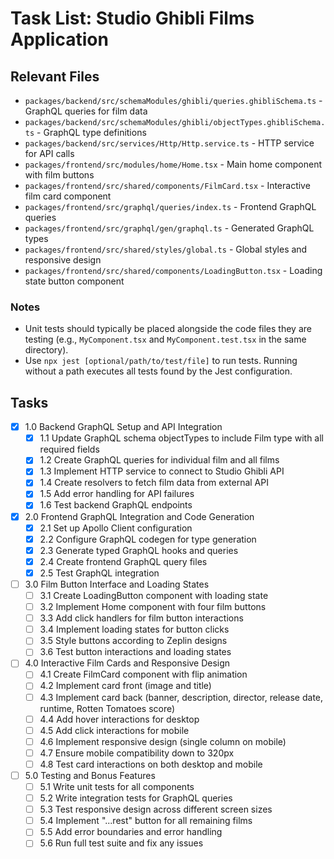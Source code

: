 # Task List: Studio Ghibli Films Application

## Relevant Files

- `packages/backend/src/schemaModules/ghibli/queries.ghibliSchema.ts` - GraphQL queries for film data
- `packages/backend/src/schemaModules/ghibli/objectTypes.ghibliSchema.ts` - GraphQL type definitions
- `packages/backend/src/services/Http/Http.service.ts` - HTTP service for API calls
- `packages/frontend/src/modules/home/Home.tsx` - Main home component with film buttons
- `packages/frontend/src/shared/components/FilmCard.tsx` - Interactive film card component
- `packages/frontend/src/graphql/queries/index.ts` - Frontend GraphQL queries
- `packages/frontend/src/graphql/gen/graphql.ts` - Generated GraphQL types
- `packages/frontend/src/shared/styles/global.ts` - Global styles and responsive design
- `packages/frontend/src/shared/components/LoadingButton.tsx` - Loading state button component

### Notes

- Unit tests should typically be placed alongside the code files they are testing (e.g., `MyComponent.tsx` and `MyComponent.test.tsx` in the same directory).
- Use `npx jest [optional/path/to/test/file]` to run tests. Running without a path executes all tests found by the Jest configuration.

## Tasks

- [x] 1.0 Backend GraphQL Setup and API Integration
  - [x] 1.1 Update GraphQL schema objectTypes to include Film type with all required fields
  - [x] 1.2 Create GraphQL queries for individual film and all films
  - [x] 1.3 Implement HTTP service to connect to Studio Ghibli API
  - [x] 1.4 Create resolvers to fetch film data from external API
  - [x] 1.5 Add error handling for API failures
  - [x] 1.6 Test backend GraphQL endpoints

- [x] 2.0 Frontend GraphQL Integration and Code Generation
  - [x] 2.1 Set up Apollo Client configuration
  - [x] 2.2 Configure GraphQL codegen for type generation
  - [x] 2.3 Generate typed GraphQL hooks and queries
  - [x] 2.4 Create frontend GraphQL query files
  - [x] 2.5 Test GraphQL integration

- [ ] 3.0 Film Button Interface and Loading States
  - [ ] 3.1 Create LoadingButton component with loading state
  - [ ] 3.2 Implement Home component with four film buttons
  - [ ] 3.3 Add click handlers for film button interactions
  - [ ] 3.4 Implement loading states for button clicks
  - [ ] 3.5 Style buttons according to Zeplin designs
  - [ ] 3.6 Test button interactions and loading states

- [ ] 4.0 Interactive Film Cards and Responsive Design
  - [ ] 4.1 Create FilmCard component with flip animation
  - [ ] 4.2 Implement card front (image and title)
  - [ ] 4.3 Implement card back (banner, description, director, release date, runtime, Rotten Tomatoes score)
  - [ ] 4.4 Add hover interactions for desktop
  - [ ] 4.5 Add click interactions for mobile
  - [ ] 4.6 Implement responsive design (single column on mobile)
  - [ ] 4.7 Ensure mobile compatibility down to 320px
  - [ ] 4.8 Test card interactions on both desktop and mobile

- [ ] 5.0 Testing and Bonus Features
  - [ ] 5.1 Write unit tests for all components
  - [ ] 5.2 Write integration tests for GraphQL queries
  - [ ] 5.3 Test responsive design across different screen sizes
  - [ ] 5.4 Implement "...rest" button for all remaining films
  - [ ] 5.5 Add error boundaries and error handling
  - [ ] 5.6 Run full test suite and fix any issues
